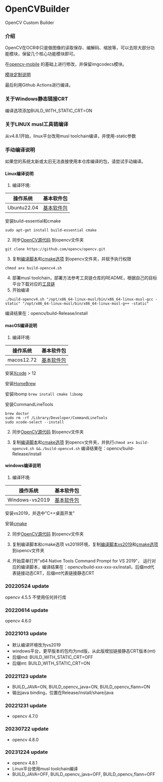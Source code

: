 # OpenCVBuilder

OpenCV Custom Builder

### 介绍

OpenCV在OCR中只是做图像的读取保存、编解码、缩放等，可以去除大部分功能模块，保留几个核心功能模块即可。

在[opencv-mobile](https://github.com/nihui/opencv-mobile) 的基础上进行修改，并保留imgcodecs模块。

[模块定制说明](https://docs.opencv.org/4.5.0/db/d05/tutorial_config_reference.html)

最后利用Github Actions进行编译。

### 关于Windows静态链接CRT

编译选项添加BUILD_WITH_STATIC_CRT=ON

### 关于LINUX musl工具链编译
从v4.8.1开始，linux平台改用musl toolchain编译，并使用-static参数

### 手动编译说明

如果您的系统太新或太旧无法直接使用本仓库编译的包，请尝试手动编译。

#### Linux编译说明

1. 编译环境:

| 操作系统        | 基本软件包                                                                                          |
|-------------|------------------------------------------------------------------------------------------------|
| Ubuntu22.04 | [基本软件包](https://github.com/actions/runner-images/blob/main/images/ubuntu/Ubuntu2204-Readme.md) |

安装build-essential和cmake

```shell
sudo apt-get install build-essential cmake
```

2. 同步[OpenCV源代码](https://github.com/opencv/opencv) 到opencv文件夹

```shell
git clone https://github.com/opencv/opencv.git
```

3. 复制[编译脚本](build-opencv4.sh)和[cmake选项](opencv4_cmake_options.txt)
   到opencv文件夹，并赋予执行权限

```shell
chmod a+x build-opencv4.sh
```

4. 部署musl
   toolchain，部署方法参考工具链仓库的README，根据自己的目标平台下载对应的[工具链](https://github.com/benjaminwan/musl-cross-builder/releases)
5. 开始编译

```shell
./build-opencv4.sh "/opt/x86_64-linux-musl/bin/x86_64-linux-musl-gcc -static" "/opt/x86_64-linux-musl/bin/x86_64-linux-musl-g++ -static"
```

编译结果在：opencv/build-Release/install

#### macOS编译说明

1. 编译环境:

| 操作系统       | 基本软件包                                                                                       |
|------------|---------------------------------------------------------------------------------------------|
| macos12.72 | [基本软件包](https://github.com/actions/runner-images/blob/main/images/macos/macos-12-Readme.md) |

安装[Xcode](https://developer.apple.com/download/more) > 12

安装[HomeBrew](https://brew.sh/)

安装libomp
```brew install cmake libomp```

安装CommandLineTools

```shell
brew doctor
sudo rm -rf /Library/Developer/CommandLineTools
sudo xcode-select --install
```

2. 同步[OpenCV源代码](https://github.com/opencv/opencv) 到opencv文件夹

3. 复制[编译脚本](build-opencv4.sh)和[cmake选项](opencv4_cmake_options.txt)
   到opencv文件夹，并执行```chmod a+x build-opencv4.sh &&./build-opencv4.sh```
   编译结果在：opencv/build-Release/install

#### windows编译说明

1. 编译环境:

| 操作系统           | 基本软件包                                                                                            |
|----------------|--------------------------------------------------------------------------------------------------|
| Windows-vs2019 | [基本软件包](https://github.com/actions/runner-images/blob/main/images/windows/Windows2019-Readme.md) |

安装vs2019，并选中"C++桌面开发"

安装[cmake](https://cmake.org/download/)

2. 同步[OpenCV源代码](https://github.com/opencv/opencv) 到opencv文件夹

3. 复制编译脚本和cmake选项
   vs2019环境，复制[编译脚本vs2019](build-opencv4-vs2019.bat)和[cmake选项](opencv4_cmake_options.txt)到opencv文件夹

4. 开始菜单打开"x64 Native Tools Command Prompt for VS 2019"，
   运行对应的编译脚本，编译结果在：opencv/build-xxx-xxx-xx/install，后缀md代表链接动态CRT，后缀mt代表链接静态CRT

### 20220524 update

opencv 4.5.5 不使用任何并行库

### 20220614 update

opencv 4.6.0

### 20221013 update

- 默认编译环境改为vs2019
- windows平台，更早版本的包均为md版，从此版增加链接静态CRT版本(mt)
- 后缀md: BUILD_WITH_STATIC_CRT=OFF
- 后缀mt: BUILD_WITH_STATIC_CRT=ON

### 20221123 update

- BUILD_JAVA=ON, BUILD_opencv_java=ON, BUILD_opencv_flann=ON
- 输出java binding，位置在Release/install/share/java

### 20221231 update

- opencv 4.7.0

### 20230722 update

- opencv 4.8.0

### 20231224 update

- opencv 4.8.1
- Linux平台使用musl toolchain编译
- BUILD_JAVA=OFF, BUILD_opencv_java=OFF, BUILD_opencv_flann=OFF